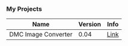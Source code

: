 ### My Projects

| Name | Version | Info |
| ---- | ------- | ---- |
| DMC Image Converter | 0.04 | [Link](./DMC-Converter.html) |
